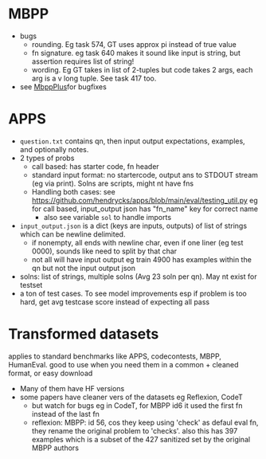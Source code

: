
# MBPP
- bugs
	- rounding. Eg task 574, GT uses approx pi instead of true value
	- fn signature. eg task 640 makes it sound like input is string, but assertion requires list of string!
	-  wording. Eg GT takes in list of 2-tuples but code takes 2 args, each arg is a v long tuple. See task 417 too.
- see [MbppPlus](https://github.com/evalplus/evalplus/tree/mbpp/groundtruth/mbpp#check-implementation)for bugfixes

# APPS

- `question.txt` contains qn, then input output expectations, examples, and optionally notes.
- 2 types of probs
	- call based: has starter code, fn header
	- standard input format: no startercode, output ans to STDOUT stream (eg via print). Solns are scripts, might nt have fns
	- Handling both cases: see https://github.com/hendrycks/apps/blob/main/eval/testing_util.py  eg for call based, input_output json has "fn_name" key for correct name
		- also see variable `sol` to handle imports
- `input_output.json` is a dict (keys are inputs, outputs) of list of strings which can be newline delimited. 
	- if nonempty, all ends with newline char, even if one liner (eg test 0000), sounds like need to split by that char
	- not all will have input output eg train 4900 has examples within the qn but not the input output json
- solns: list of strings, multiple solns (Avg 23 soln per qn). May nt exist for testset
- a ton of test cases.  To see model improvements esp if problem is too hard, get avg testcase score instead of expecting all pass

# Transformed datasets
applies to standard benchmarks like APPS, codecontests, MBPP, HumanEval. good to use when you need them in a common + cleaned format, or easy download
- Many of them have HF versions
- some papers have cleaner vers of the datasets eg Reflexion, CodeT
	- but watch for bugs eg in CodeT, for MBPP id6 it used the first fn instead of the last fn
	- reflexion: MBPP: id 56, cos they keep using 'check' as defaul eval fn, they rename the original problem to 'checks'. also this has 397 examples which is a subset of the 427 sanitized set by the original MBPP authors